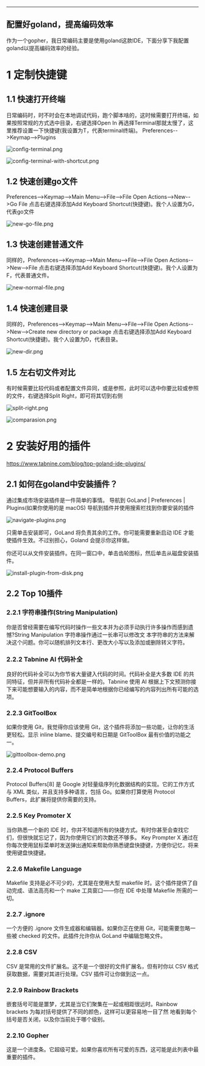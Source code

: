 
---
配置好goland，提高编码效率
---

作为一个gopher，我日常编码主要是使用goland这款IDE，下面分享下我配置goland以提高编码效率的经验。

# 1 定制快捷键

## 1.1 快速打开终端

日常编码时，时不时会在本地调试代码，跑个脚本啥的，这时候需要打开终端，如果按照常规的方式选中目录，右键选择Open In
再选择Terminal那就太慢了，这里推荐设置一下快捷键(我设置为T，代表terminal终端)。
Preferences-->Keymap-->Plugins




![config-terminal.png](images%2Fconfig-terminal.png)





![config-terminal-with-shortcut.png](images%2Fconfig-terminal-with-shortcut.png)




## 1.2 快速创建go文件

Preferences-->Keymap-->Main Menu-->File-->File Open Actions-->New-->Go File
点击右键选择添加Add Keyboard Shortcut(快捷键)。我个人设置为G，代表go文件




![new-go-file.png](images%2Fnew-go-file.png)




## 1.3 快速创建普通文件

同样的，Preferences-->Keymap-->Main Menu-->File-->File Open Actions-->New-->File
点击右键选择添加Add Keyboard Shortcut(快捷键)。我个人设置为F，代表普通文件。




![new-normal-file.png](images%2Fnew-normal-file.png)




## 1.4 快速创建目录

同样的，Preferences-->Keymap-->Main Menu-->File-->File Open Actions-->New-->Create new directory or package
点击右键选择添加Add Keyboard Shortcut(快捷键)。我个人设置为D，代表目录。




![new-dir.png](images%2Fnew-dir.png)




## 1.5 左右切文件对比

有时候需要比较代码或者配置文件异同，或是参照，此时可以选中你要比较或参照的文件，右键选择Split Right，即可将其切到右侧




![split-right.png](images%2Fsplit-right.png)




![comparasion.png](images%2Fcomparasion.png)




# 2 安装好用的插件

https://www.tabnine.com/blog/top-goland-ide-plugins/

## 2.1 如何在goland中安装插件？

通过集成市场安装插件是一件简单的事情。
导航到 GoLand | Preferences | Plugins(如果你使用的是 macOS)
导航到插件并使用搜索栏找到你要安装的插件




![navigate-plugins.png](images%2Fnavigate-plugins.png)



只需单击安装即可，GoLand 将负责其余的工作。你可能需要重新启动 IDE 才能使插件生效。不过别担心，Goland 会提示你这样做。

你还可以从文件安装插件。在同一窗口中，单击齿轮图标，然后单击从磁盘安装插件。




![install-plugin-from-disk.png](images%2Finstall-plugin-from-disk.png)




## 2.2 Top 10插件

### 2.2.1 字符串操作(String Manipulation)

你是否曾经需要在编写代码时操作一些文本并为必须手动执行许多操作而感到遗憾?String Manipulation 字符串操作通过一长串可以修改文
本字符串的方法来解决这个问题。你可以随机排列文本行、更改大小写以及添加或删除转义字符。


### 2.2.2 Tabnine AI 代码补全

良好的代码补全可以为你节省大量键入代码的时间。代码补全是大多数 IDE 的共同特征，但并非所有代码补全都是一样的。Tabnine 使用 AI 
根据上下文预测你接下来可能想要输入的内容，而不是简单地根据你已经编写的内容列出所有可能的选项。



### 2.2.3  GitToolBox

如果你使用 Git，我觉得你应该使用 Git，这个插件将添加一些功能，让你的生活更轻松。显示 inline blame、提交编号和日期是 GitToolBox 
最有价值的功能之一。




![gittoolbox-demo.png](images%2Fgittoolbox-demo.png)




### 2.2.4 Protocol Buffers

Protocol Buffers[8] 是 Google 对轻量级序列化数据结构的实现。它的工作方式与 XML 类似，并且支持多种语言，包括 Go。如果你打算使用 
Protocol Buffers，此扩展将提供你需要的支持。


### 2.2.5 Key Promoter X

当你熟悉一个新的 IDE 时，你并不知道所有的快捷方式。有时你甚至会查找它们，但很快就忘记了，因为你使用它们的次数还不够多。
Key Prompter X 通过在你每次使用鼠标菜单时发送弹出通知来帮助你熟悉键盘快捷键，方便你记忆，将来使用键盘快捷键。


### 2.2.6 Makefile Language

Makefile 支持是必不可少的，尤其是在使用大型 makefile 时。这个插件提供了自动完成、语法高亮和一个 make 工具窗口——你在
IDE 中处理 Makefile 所需的一切。



### 2.2.7 .ignore

一个方便的 .ignore 文件生成器和编辑器。如果你正在使用 Git，可能需要忽略一些被 checked 的文件。此插件允许你从 GoLand 
中编辑忽略文件。


### 2.2.8 CSV

CSV 是常用的文件扩展名。这不是一个很好的文件扩展名，但有时你以 CSV 格式获取数据，需要对其进行处理。CSV 插件可让你做到这一点。


### 2.2.9 Rainbow Brackets

嵌套括号可能是噩梦，尤其是当它们聚集在一起或相距很远时。Rainbow brackets 为每对括号提供了不同的颜色，这样可以更容易地一目了然
地看到每个括号是否关闭，以及你当前处于哪个级别。


### 2.2.10 Gopher

这是一个进度条。它超级可爱。如果你喜欢所有可爱的东西，这可能是此列表中最重要的插件。
